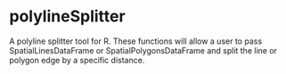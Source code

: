 # polylineSplitter
A polyline splitter tool for R. These functions will allow a user to pass SpatialLinesDataFrame or SpatialPolygonsDataFrame and split the line or polygon edge by a specific distance.
